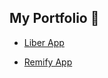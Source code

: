 ## My Portfolio 📂

- [Liber App](https://github.com/jesusandres31/liber-app)

- [Remify App](https://github.com/jesusandres31/remify-app/)

<!---
- [Desktop Application](https://github.com/jesusandres31/C-Sharp-dotnet-WinForms-App)

- [E-Commerce](https://github.com/jesusandres31/LAMP-webstore-app-guitar-pedals)
-->

